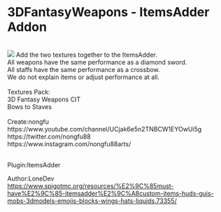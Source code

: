 # 3DFantasyWeapons - ItemsAdder Addon
<br>
<img src="https://i.gyazo.com/f633ee7b0d5e9b08cafa2342cbaa0806.png"
<br>
Add the two textures together to the ItemsAdder.<br>
All weapons have the same performance as a diamond sword.<br>
All staffs have the same performance as a crossbow.<br>
We do not explain items or adjust performance at all.<br>
<br>
Textures Pack:<br>
3D Fantasy Weapons CIT<br>
Bows to Staves<br>
<br>
Create:nongfu<br>
https://www.youtube.com/channel/UCjak6e5n2TNBCW1EYOwUi5g<br>
https://twitter.com/nongfu88<br>
https://www.instagram.com/nongfu88arts/<br><br>

Plugin:ItemsAdder<br>

Author:LoneDev<br>
https://www.spigotmc.org/resources/%E2%9C%85must-have%E2%9C%85-itemsadder%E2%9C%A8custom-items-huds-guis-mobs-3dmodels-emojis-blocks-wings-hats-liquids.73355/

